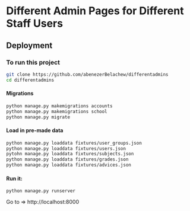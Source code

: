 
# Different Admin Pages for Different Staff Users

## Deployment

### To run this project

```bash
git clone https://github.com/abenezerBelachew/differentadmins
cd differentadmins
```
#### Migrations
```bash
python manage.py makemigrations accounts
python manage.py makemigrations school
python manage.py migrate
```
#### Load in pre-made data
```bash
python manage.py loaddata fixtures/user_groups.json
python manage.py loaddata fixtures/users.json
pytohn manage.py loaddata fixtures/subjects.json
python manage.py loaddata fixtures/grades.json
python manage.py loaddata fixtures/advices.json
```
#### Run it:
```
python manage.py runserver
```
Go to => http://localhost:8000


  